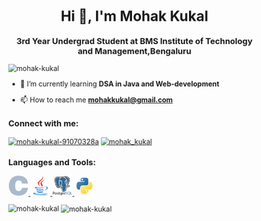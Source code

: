 <h1 align="center">Hi 👋, I'm Mohak Kukal</h1>
<h3 align="center">3rd Year Undergrad Student at BMS Institute of Technology and Management,Bengaluru</h3>

<p align="left"> <img src="https://komarev.com/ghpvc/?username=mohak-kukal&label=Profile%20views&color=0e75b6&style=flat" alt="mohak-kukal" /> </p>

- 🌱 I’m currently learning **DSA in Java and Web-development**

- 📫 How to reach me **mohakkukal@gmail.com**

<h3 align="left">Connect with me:</h3>
<p align="left">
<a href="https://linkedin.com/in/mohak-kukal-91070328a" target="blank"><img align="center" src="https://raw.githubusercontent.com/rahuldkjain/github-profile-readme-generator/master/src/images/icons/Social/linked-in-alt.svg" alt="mohak-kukal-91070328a" height="30" width="40" /></a>
<a href="https://www.leetcode.com/mohak_kukal" target="blank"><img align="center" src="https://raw.githubusercontent.com/rahuldkjain/github-profile-readme-generator/master/src/images/icons/Social/leet-code.svg" alt="mohak_kukal" height="30" width="40" /></a>
</p>

<h3 align="left">Languages and Tools:</h3>
<p align="left"> <a href="https://www.cprogramming.com/" target="_blank" rel="noreferrer"> <img src="https://raw.githubusercontent.com/devicons/devicon/master/icons/c/c-original.svg" alt="c" width="40" height="40"/> </a> <a href="https://www.java.com" target="_blank" rel="noreferrer"> <img src="https://raw.githubusercontent.com/devicons/devicon/master/icons/java/java-original.svg" alt="java" width="40" height="40"/> </a> <a href="https://www.postgresql.org" target="_blank" rel="noreferrer"> <img src="https://raw.githubusercontent.com/devicons/devicon/master/icons/postgresql/postgresql-original-wordmark.svg" alt="postgresql" width="40" height="40"/> </a> <a href="https://www.python.org" target="_blank" rel="noreferrer"> <img src="https://raw.githubusercontent.com/devicons/devicon/master/icons/python/python-original.svg" alt="python" width="40" height="40"/> </a> </p>

<p><img align="left" src="https://github-readme-stats.vercel.app/api/top-langs?username=mohak-kukal&show_icons=true&locale=en&layout=compact" alt="mohak-kukal" /></p>

<p>&nbsp;<img align="center" src="https://github-readme-stats.vercel.app/api?username=mohak-kukal&show_icons=true&locale=en" alt="mohak-kukal" /></p>

